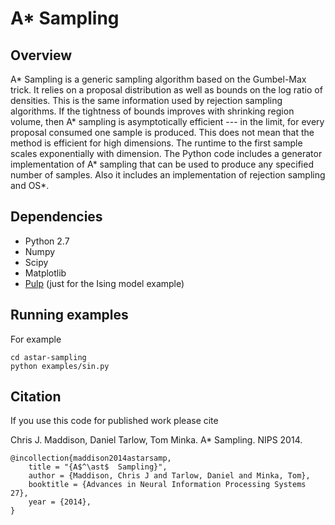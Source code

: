 # A* Sampling

## Overview

A* Sampling is a generic sampling algorithm 
based on the Gumbel-Max trick. It relies on 
a proposal distribution as well as bounds on
the log ratio of densities. This is the same
information used by rejection sampling 
algorithms. If the tightness of bounds 
improves with shrinking region volume, then
A* sampling is asymptotically efficient ---
in the limit, for every proposal consumed 
one sample is produced. This does not mean 
that the method is efficient for high 
dimensions. The runtime to the first sample 
scales exponentially with dimension. The 
Python code includes a generator 
implementation of A* sampling that can be
used to produce any specified number of 
samples. Also it includes an implementation of rejection
sampling and OS*.

## Dependencies
  - Python 2.7
  - Numpy
  - Scipy
  - Matplotlib
  - [Pulp](https://github.com/coin-or/pulp) (just for the Ising model example)

## Running examples
For example

    cd astar-sampling
    python examples/sin.py

## Citation
If you use this code for published work 
please cite

Chris J. Maddison, Daniel Tarlow, Tom Minka.
A* Sampling. NIPS 2014.

    @incollection{maddison2014astarsamp,
        title = "{A$^\ast$  Sampling}",
        author = {Maddison, Chris J and Tarlow, Daniel and Minka, Tom},
        booktitle = {Advances in Neural Information Processing Systems 27},
        year = {2014},
    }

